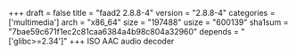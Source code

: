 +++
draft = false
title = "faad2 2.8.8-4"
version = "2.8.8-4"
categories = ['multimedia']
arch = "x86_64"
size = "197488"
usize = "600139"
sha1sum = "7bae59c671f1ec2c81caa6384a4b98c804a32960"
depends = "['glibc>=2.34']"
+++
ISO AAC audio decoder